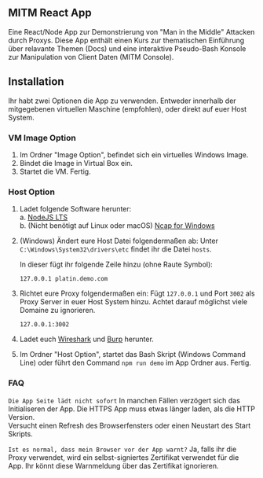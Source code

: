 ## MITM React App

Eine React/Node App zur Demonstrierung von "Man in the Middle" Attacken durch Proxys.
Diese App enthält einen Kurs zur thematischen Einführung über relavante Themen (Docs)
und eine interaktive Pseudo-Bash Konsole zur Manipulation von Client Daten (MITM Console).

## Installation

Ihr habt zwei Optionen die App zu verwenden. Entweder innerhalb der mitgegebenen virtuellen
Maschine (empfohlen), oder direkt auf euer Host System.

### VM Image Option

1. Im Ordner "Image Option", befindet sich ein virtuelles Windows Image.
2. Bindet die Image in Virtual Box ein.
3. Startet die VM. Fertig.

### Host Option

1. Ladet folgende Software herunter:
   <br/>a. [NodeJS LTS](https://nodejs.org/en/download/)
   <br/>b. (Nicht benötigt auf Linux oder macOS) [Ncap for Windows](https://npcap.com/#download)

2. (Windows) Ändert eure Host Datei folgendermaßen ab:
   Unter `C:\Windows\System32\drivers\etc` findet ihr die Datei `hosts`.

   In dieser fügt ihr folgende Zeile hinzu (ohne Raute Symbol):

   ```
   127.0.0.1 platin.demo.com
   ```

3. Richtet eure Proxy folgendermaßen ein:
   Fügt `127.0.0.1` und Port `3002` als Proxy Server in euer Host System hinzu.
   Achtet darauf möglichst viele Domaine zu ignorieren.

   ```
   127.0.0.1:3002
   ```

4. Ladet euch [Wireshark](https://www.wireshark.org/download.html) und [Burp](https://portswigger.net/burp/releases/professional-community-2021-12-1?requestededition=community) herunter.

5. Im Ordner "Host Option", startet das Bash Skript (Windows Command Line) oder führt den Command `npm run demo` im App Ordner aus. Fertig.

### FAQ

`Die App Seite lädt nicht sofort`
In manchen Fällen verzögert sich das Initialiseren der App. Die HTTPS App muss etwas länger laden,
als die HTTP Version. <br/>
Versucht einen Refresh des Browserfensters oder einen Neustart des Start Skripts.

`Ist es normal, dass mein Browser vor der App warnt?`
Ja, falls ihr die Proxy verwendet, wird ein selbst-signiertes Zertifikat verwendet für die App.
Ihr könnt diese Warnmeldung über das Zertifikat ignorieren.
